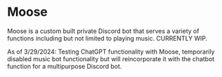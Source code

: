 # Moose
Moose is a custom built private Discord bot that serves a variety of functions including but not limited to playing music. CURRENTLY WIP.

As of 3/29/2024: Testing ChatGPT functionality with Moose, temporarily disabled music bot functionality but will reincorporate it with the chatbot function for a multipurpose Discord bot.
